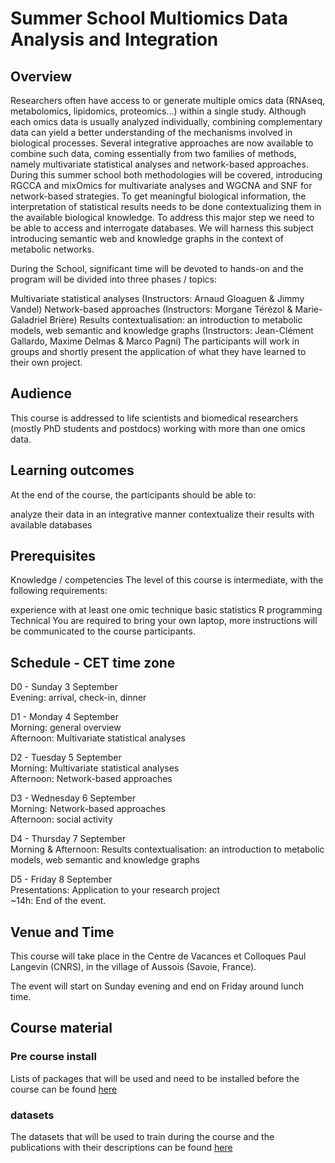 # Summer School Multiomics Data Analysis and Integration

## Overview
Researchers often have access to or generate multiple omics data (RNAseq, metabolomics, lipidomics, proteomics…) within a single study. Although each omics data is usually analyzed individually, combining complementary data can yield a better understanding of the mechanisms involved in biological processes. Several integrative approaches are now available to combine such data, coming essentially from two families of methods, namely multivariate statistical analyses and network-based approaches. During this summer school both methodologies will be covered, introducing RGCCA and mixOmics for multivariate analyses and WGCNA and SNF for network-based strategies. To get meaningful biological information, the interpretation of statistical results needs to be done contextualizing them in the available biological knowledge. To address this major step we need to be able to access and interrogate databases. We will harness this subject introducing semantic web and knowledge graphs in the context of metabolic networks.

During the School, significant time will be devoted to hands-on and the program will be divided into three phases / topics:

Multivariate statistical analyses (Instructors: Arnaud Gloaguen & Jimmy Vandel)
Network-based approaches (Instructors: Morgane Térézol & Marie-Galadriel Brière)
Results contextualisation: an introduction to metabolic models, web semantic and knowledge graphs (Instructors: Jean-Clément Gallardo, Maxime Delmas & Marco Pagni)
The participants will work in groups and shortly present the application of what they have learned to their own project.


## Audience
This course is addressed to life scientists and biomedical researchers (mostly PhD students and postdocs) working with more than one omics data.


## Learning outcomes
At the end of the course, the participants should be able to:

analyze their data in an integrative manner
contextualize their results with available databases

## Prerequisites
Knowledge / competencies
The level of this course is intermediate, with the following requirements:

experience with at least one omic technique
basic statistics
R programming
Technical
You are required to bring your own laptop, more instructions will be communicated to the course participants.


## Schedule - CET time zone
D0 - Sunday 3 September  
Evening: arrival, check-in, dinner

D1 - Monday 4 September  
Morning: general overview  
Afternoon: Multivariate statistical analyses

D2 - Tuesday 5 September  
Morning: Multivariate statistical analyses  
Afternoon: Network-based approaches

D3 - Wednesday 6 September  
Morning: Network-based approaches  
Afternoon: social activity

D4 - Thursday 7 September  
Morning & Afternoon: Results contextualisation: an introduction to metabolic models, web semantic and knowledge graphs

D5 - Friday 8 September  
Presentations: Application to your research project  
~14h: End of the event.

## Venue and Time
This course will take place in the Centre de Vacances et Colloques Paul Langevin (CNRS), in the village of Aussois (Savoie, France).

The event will start on Sunday evening and end on Friday around lunch time.

## Course material

### Pre course install
Lists of packages that will be used and need to be installed before the course can be found [here](https://github.com/sib-swiss/summer-school-multiomics-data-analysis-and-integration/blob/master/general/precourse.md)  

### datasets
The datasets that will be used to train during the course and the publications with their descriptions can be found [here](https://github.com/sib-swiss/summer-school-multiomics-data-analysis-and-integration/tree/master/general/datasets)  

